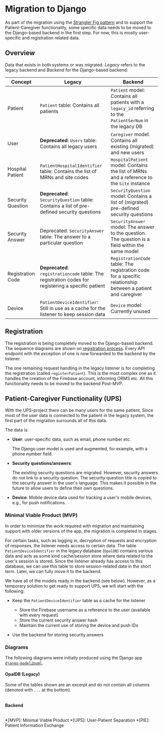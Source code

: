 # Migration to Django

As part of the migration using the [Strangler Fig pattern](../../strangler_fig) and to support the Patient-Caregiver functionality, some specific data needs to be moved to the Django-based backend in the first step.
For now, this is mostly user-specific and registration related data.

## Overview

Data that exists in both systems or was migrated. _Legacy_ refers to the legacy backend and _Backend_ for the Django-based backend:

| Concept     | Legacy            | Backend                               |
| ----------- | ----------------- | ------------------------------------- |
| Patient     | `Patient` table: Contains all patients | `Patient` model: Contains all patients with a `legacy_id` referring to the `PatientSerNum` in the legacy DB
| User        | **Deprecated**: `Users` table: Contains all legacy users | `Caregiver` model: Contains all existing (migrated) and new users
| Hospital Patient | `PatientHospitalIdentifier` table: Contains the list of MRNs and site codes | `HospitalPatient` model: Contains the list of MRNs and a reference to the `Site` instance
| Security Question | **Deprecated**: `SecurityQuestion` table: Contains a list of pre-defined security questions | `SecurityQuestion` model: Contains a list of (migrated) pre-defined security questions
| Security Answer | Deprecated: `SecurityAnswer` table: The answer to a particular question | `SecurityAnswer` model: The answer to the question. The question is a field within the same model
| Registration Code | **Deprecated**: `registrationcode` table: The registration codes for registering a specific patient | `RegistrationCode` table: The registration code for a specific relationship between a patient and caregiver
| Device      | `PatientDeviceIdentifier`: Still in use as a cache for the listener to keep session data | `Device` model: Currently unused

## Registration

The registration is being completely moved to the Django-based backend.
The sequence diagrams are shown on [registration process](../registration).
Every API endpoint with the exception of one is now forwarded to the backend by the listener.

The one remaining request handling in the legacy listener is for completing the registration (called `registerPatient`).
This is the most complex one as it handles the creation of the Firebase account, informing ORMS etc.
All this functionality needs to be moved to the backend Post-MVP.

## Patient-Caregiver Functionality (UPS)

With the UPS-project there can be many users for the same patient.
Since most of the user data is connected to the patient in the legacy system, the first part of the migration surrounds all of this data.

The data is:

* **User**: user-specific data, such as email, phone number etc.

    The Django user model is used and augmented, for example, with a phone number field.

* **Security questions/answers**:

    The existing security questions are migrated.
    However, security answers do not link to a security question.
    The security question title is copied to the security answer in the user's language.
    This makes it possible in the future to allow users to define their own questions.

* **Device**: Mobile device data used for tracking a user's mobile devices, e.g., for push notifications.

### Minimal Viable Product (MVP)

In order to minimize the work required with migration and maintaining support with older versions of the app, the migration is completed in stages.

For certain tasks, such as logging in, decryption of requests and encryption of responses, the listener needs access to certain data.
The table `PatientDeviceIdentifier` in the legacy database (`OpalDB`) contains various data and acts as some kind cache/session store where data related to the user's session is stored.
Since the listener already has access to this database, we can use this table to store session-related data in the short term.
Later, we can fully move it to the backend.

We have all of the models ready in the backend (see below). However, as a temporary solution to get ready to support UPS, we will start with the following:

* Keep the `PatientDeviceIdentifier` table as a cache for the listener

    * Store the Firebase username as a reference to the user (available with every request)
    * Store the current security answer hash
    * Maintain the current use of storing the device and push IDs

* Use the backend for storing security answers

### Diagrams

The following diagrams were initially produced using the Django app [`django-model2puml`](https://github.com/sen-den/django-model2puml).

#### OpalDB (Legacy)

Some of the tables shown are an excerpt and do not contain all columns (denoted with `...` at the bottom).

```plantuml source="docs/diagrams/userdata_legacy.puml"
```

#### Backend

```plantuml source="docs/diagrams/userdata_backend.puml"
```

*[MVP]: Minimal Viable Product
*[UPS]: User-Patient Separation
*[PIE]: Patient Information Exchange
